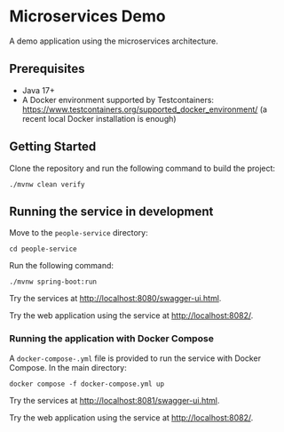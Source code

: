 # Microservices Demo

A demo application using the microservices architecture.

## Prerequisites

- Java 17+
- A Docker environment supported by Testcontainers: <https://www.testcontainers.org/supported_docker_environment/> (a recent local Docker installation is enough)

## Getting Started

Clone the repository and run the following command to build the project:

```shell
./mvnw clean verify
```

## Running the service in development

Move to the `people-service` directory:

```shell
cd people-service
```

Run the following command:

```shell
./mvnw spring-boot:run
```

Try the services at <http://localhost:8080/swagger-ui.html>.

Try the web application using the service at <http://localhost:8082/>.

### Running the application with Docker Compose

A `docker-compose-.yml` file is provided to run the service with Docker Compose. In the main directory:

```shell
docker compose -f docker-compose.yml up
```

Try the services at <http://localhost:8081/swagger-ui.html>.

Try the web application using the service at <http://localhost:8082/>.

